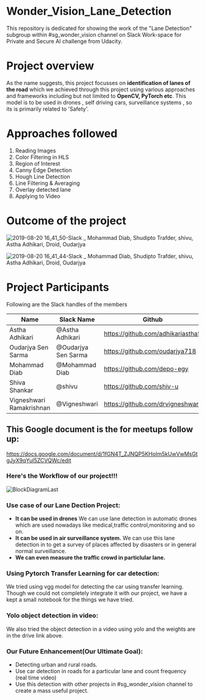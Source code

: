 # Wonder_Vision_Lane_Detection
This repository is dedicated for showing the work of the "Lane Detection" subgroup within #sg_wonder_vision channel on Slack Work-space for Private and Secure AI challenge from Udacity.

# Project overview
As the name suggests, this project focusses on <b>identification of lanes of the road</b> which we achieved through this project using various approaches and frameworks including but not limited to <b>OpenCV, PyTorch etc</b>. This model is to be used in drones , self driving cars, surveillance systems , so its is primarily related to 'Safety'.

# Approaches followed 

1. Reading Images
2. Color Filtering in HLS
3. Region of Interest
4. Canny Edge Detection
5. Hough Line Detection
6. Line Filtering & Averaging
7. Overlay detected lane
8. Applying to Video

# Outcome of the project

![2019-08-20 16_41_50-Slack _ Mohammad Diab, Shudipto Trafder, shivu, Astha Adhikari, Droid, Oudarjya ](https://user-images.githubusercontent.com/50787118/63344940-3cc76f00-c36f-11e9-8858-1f0c54604efc.png)

![2019-08-20 16_41_44-Slack _ Mohammad Diab, Shudipto Trafder, shivu, Astha Adhikari, Droid, Oudarjya ](https://user-images.githubusercontent.com/50787118/63344949-3e913280-c36f-11e9-9b65-c01255802c4a.png)

# Project Participants
 
Following are the Slack handles of the members

| Name| Slack Name| Github
|--- | ---| --- |
|Astha Adhikari|@Astha Adhikari|https://github.com/adhikariastha5
|Oudarjya Sen Sarma|@Oudarjya Sen Sarma|https://github.com/oudarjya718
|Mohammad Diab|@Mohammad Diab|https://github.com/depo-egy
|Shiva Shankar|@shivu|https://github.com/shiv-u
|Vigneshwari Ramakrishnan|@Vigneshwari|https://github.com/drvigneshwari


## This Google document is the for meetups follow up:
https://docs.google.com/document/d/1fGN4T_ZJNQP5KHoIm5kUwVwMsGtgJyX9qYuI5ZCVQWc/edit


### Here's the Workflow of our project!!!

![BlockDiagramLast](https://user-images.githubusercontent.com/19780364/63348471-0858b080-c379-11e9-844e-f9b14b3b852c.png)

### Use case of our Lane Dection Project:

- <b> It can be used in drones</b>
   We can use lane detection in automatic drones which are used nowadays like medical,traffic control,monitoring and so on.
- <b> It can be used in air surveillance system.</b>
   We can use this lane detection in to get a survey of places affected by disasters or in general normal surveillance.
- <b> We can even measure the traffic crowd in particlular lane. </b>

### Using Pytorch Transfer Learning for car detection:
We tried using vgg model for detecting the car using transfer learning. Though we could not completely integrate it with our project, we have a kept a small notebook for the things we have tried.

### Yolo object detection in video:
We also tried the object detection in a video using yolo and the weights are in the drive link above.

### Our Future Enhancement(Our Ultimate Goal):
- Detecting urban and rural roads.
- Use car detection in roads for a particular lane and count frequency (real time video)
- Use this detection with other projects in #sg_wonder_vision channel to create a mass useful project.

